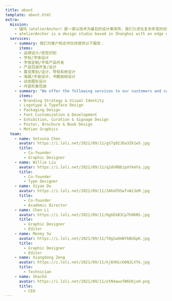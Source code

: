 ```yaml
---
title: about
template: about.html
extra:
  mission:
    - 锚坞（atelierAnchor）是一家以技术为基石的设计事务所，我们力求在复杂多变的创意行业里，为客户提供绝妙的想法和可靠的执行。在平面、字体、动效等领域的丰富经验促使我们时刻关注最前沿的技术动态，并广泛运用在展览、艺术、研究、出版和商业项目中。我们关注跨学科跨文化的设计实践，倡导建设聚焦新技术新思想的多元创意社区。
    - atelierAnchor is a design studio based in Shanghai with an edge on crafts and technology. We aim to provide stunning ideas and reliable execution for our clients in the ever-changing creative scenes. Our extensive experience in graphic design, typeface development and motion graphics has sharpened our sensitivity to state-of-the-art technologies in the creative industry. We advocate an interdisciplinary and cross-cultural approach to design, and devote ourselves to building a diverse, forward-looking community with experimental thoughts and a keen interest in new technologies.
  services:
    - summary: 我们为客户和合作伙伴提供以下服务：
      items:
      - 品牌设计/视觉识别
      - 字标/字体设计
      - 字体定制/字库产品开发
      - 产品包装开发/设计
      - 展览策划/设计、导视系统设计
      - 海报/手册设计、书籍装帧设计
      - 动态图形设计
      - 内容形象包装
    - summary: "We offer the following services to our customers and collaborators:"
      items:
      - Branding Strategy & Visual Identity
      - Logotype & Typeface Design 
      - Packaging Design
      - Font Customization & Development
      - Exhibition, Curation & Signage Design
      - Poster, Brochure & Book Design
      - Motion Graphics
  team:
    - name: Setsuna Chen
      avatar: https://i.loli.net/2021/09/11/gS7q92JDa3Zk1w5.jpg
      title:
        - Co-founder
        - Graphic Designer
    - name: Willie Liu
      avatar: https://i.loli.net/2021/09/11/q2dnRBEzpVtkmYa.jpg
      title:
        - Co-founder
        - Type Designer
    - name: Xiyao Du
      avatar: https://i.loli.net/2021/09/11/2AhGFDSwTvWi3eM.jpg
      title:
        - Co-founder
        - Academic Director
    - name: Chen Li
      avatar: https://i.loli.net/2021/09/11/OgGEkB3Cp7h8KNS.jpg
      title:
        - Graphic Designer
        - Editor
    - name: Money Su
      avatar: https://i.loli.net/2021/09/11/T8g2wOmNYbBUGpK.jpg
      title:
        - Graphic Designer
        - Editor
    - name: Xiangdong Zeng
      avatar: https://i.loli.net/2021/09/11/kj8XHicO6NJLVfe.jpg
      title:
        - Technician
    - name: Shachō
      avatar: https://i.loli.net/2021/09/11/otN4awsfW6UbjxH.png
      title:
        - CEO
---
```

